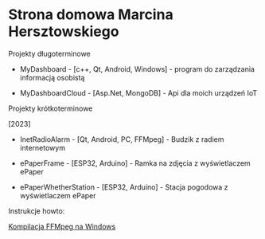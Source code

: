 # Strona domowa Marcina Hersztowskiego

Projekty długoterminowe

- MyDashboard - [c++, Qt, Android, Windows] - program do zarządzania informacją osobistą

- MyDashboardCloud - [Asp.Net, MongoDB] - Api dla moich urządzeń IoT

Projekty krótkoterminowe

[2023] 

- InetRadioAlarm - [Qt, Android, PC, FFMpeg] - Budzik z radiem internetowym

- ePaperFrame - [ESP32, Arduino] - Ramka na zdjęcia z wyświetlaczem ePaper

- ePaperWhetherStation - [ESP32, Arduino] - Stacja pogodowa z wyświetlaczem ePaper

Instrukcje howto:

[Kompilacja FFMpeg na Windows](howto/ffmpeg_windows_compiling.md)